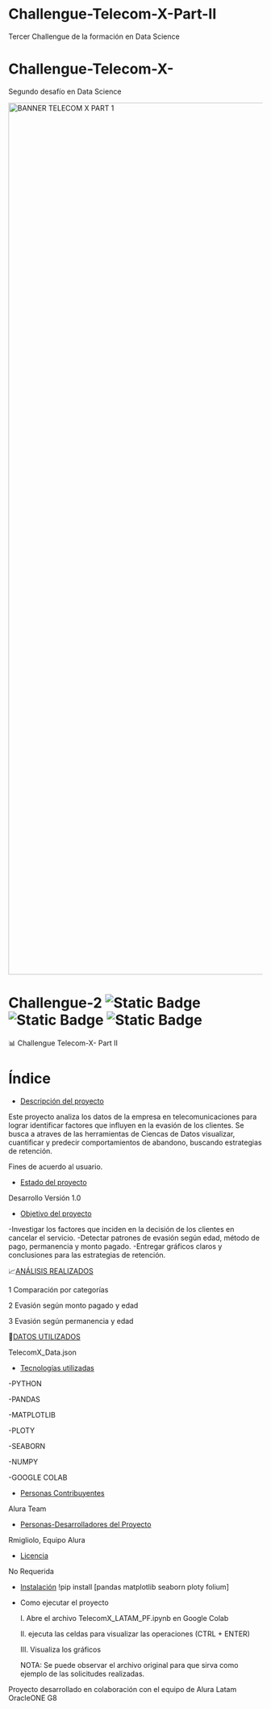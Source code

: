# Challengue-Telecom-X-Part-II
Tercer Challengue de la formación en Data Science 

# Challengue-Telecom-X-
Segundo desafío en Data Science

<img width="5760" height="1728" alt="BANNER TELECOM X PART 1" src="https://github.com/user-attachments/assets/547a24a6-f0f2-46b6-97fb-374a0ff659e3" />

 
# Challengue-2 ![Static Badge](https://img.shields.io/badge/Versi%C3%B3n-1.0-orange) ![Static Badge](https://img.shields.io/badge/License-No_required-green) ![Static Badge](https://img.shields.io/badge/PYTHON-3.13-orange)



📊 Challengue Telecom-X- Part II

# Índice

* [Descripción del proyecto](#descripción-del-proyecto)

Este proyecto analiza los datos de la empresa en telecomunicaciones para lograr identificar factores que influyen en la evasión de los clientes. Se busca a atraves de las herramientas de Ciencas de Datos visualizar, cuantificar y predecir comportamientos de abandono, buscando estrategias de retención.

Fines de acuerdo al usuario.

* [Estado del proyecto](#Estado-del-proyecto)

Desarrollo Versión 1.0

* [Objetivo del proyecto](#Objetivo-del-proyecto)

-Investigar los factores que inciden en la decisión de los clientes en cancelar el servicio.
-Detectar patrones de evasión según edad, método de pago, permanencia y monto pagado.
-Entregar gráficos claros y conclusiones para las estrategias de retención.

📈[ANÁLISIS REALIZADOS](#Características-de-la-aplicación-y-demostración)

1 Comparación por categorías

2 Evasión según monto pagado y edad

3 Evasión según permanencia y edad


📁[DATOS UTILIZADOS](#Datos-utilizados)

TelecomX_Data.json

* [Tecnologías utilizadas](#Bibliotecas-utilizadas)

-PYTHON 

-PANDAS

-MATPLOTLIB

-PLOTY

-SEABORN

-NUMPY

-GOOGLE COLAB 

* [Personas Contribuyentes](#personas-contribuyentes)

Alura Team

* [Personas-Desarrolladores del Proyecto](#personas-desarrolladores)

Rmigliolo, Equipo Alura 
* [Licencia](#licencia)

No Requerida

* [Instalación](#Instalación)
  !pip install [pandas matplotlib seaborn ploty folium]

* Como ejecutar el proyecto
  
  I. Abre el archivo TelecomX_LATAM_PF.ipynb en Google Colab
  
  II. ejecuta las celdas para visualizar las operaciones (CTRL + ENTER)
  
  III. Visualiza los gráficos

  NOTA: Se puede observar el archivo original para que sirva como ejemplo de las solicitudes realizadas.

Proyecto desarrollado en colaboración con el equipo de Alura Latam 
OracleONE G8
